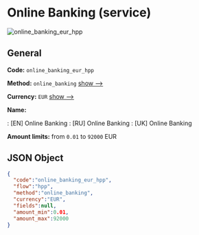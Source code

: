 
# Online Banking (service) 
![online_banking_eur_hpp](https://static.openfintech.io/payment_methods/online_banking_eur_hpp/logo.svg?w=400&c=v0.59.26#w200)  

## General 
 
**Code:** `online_banking_eur_hpp` 
 
**Method:** `online_banking` 
 [show -->](/payment-methods/online_banking/) 
 
**Currency:** `EUR` [show -->](/currencies/EUR/) 
 
**Name:** 
 
:	[EN] Online Banking 
:	[RU] Online Banking 
:	[UK] Online Banking 
 
**Amount limits:** from `0.01` to `92000` EUR 

## JSON Object 

```json
{
  "code":"online_banking_eur_hpp",
  "flow":"hpp",
  "method":"online_banking",
  "currency":"EUR",
  "fields":null,
  "amount_min":0.01,
  "amount_max":92000
}
```  

